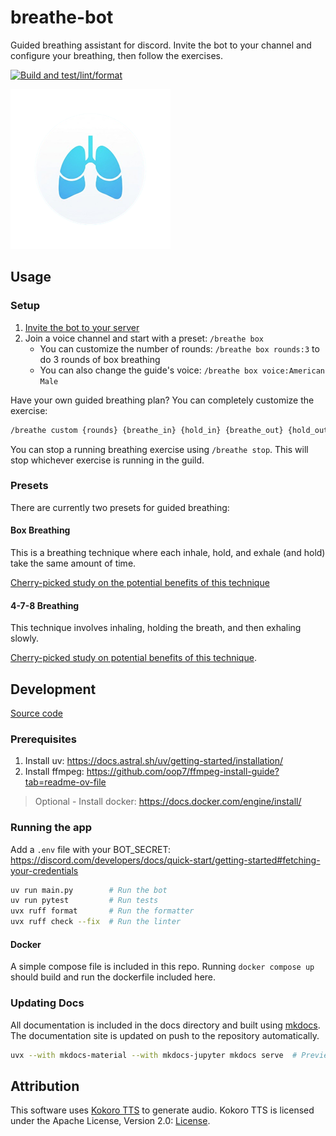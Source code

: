 # breathe-bot

Guided breathing assistant for discord. Invite the bot to your channel and configure your breathing, then follow the exercises.

[![Build and test/lint/format](https://github.com/nickjmiller/breathe-bot/actions/workflows/python-app.yml/badge.svg)](https://github.com/nickjmiller/breathe-bot/actions/workflows/python-app.yml)

![Logo](assets/logo_256.png)

## Usage

### Setup

1. [Invite the bot to your server](https://discord.com/oauth2/authorize?client_id=1385297548054495306)
1. Join a voice channel and start with a preset: `/breathe box`
    * You can customize the number of rounds: `/breathe box rounds:3` to do 3 rounds of box breathing
    * You can also change the guide's voice: `/breathe box voice:American Male`

Have your own guided breathing plan? You can completely customize the exercise:
```bash
/breathe custom {rounds} {breathe_in} {hold_in} {breathe_out} {hold_out} {voice}
```

You can stop a running breathing exercise using `/breathe stop`. This will stop whichever exercise is running in the guild.


### Presets

There are currently two presets for guided breathing:

#### Box Breathing

This is a breathing technique where each inhale, hold, and exhale (and hold) take the same amount of time.

[Cherry-picked study on the potential benefits of this technique](https://pmc.ncbi.nlm.nih.gov/articles/PMC9873947/)

#### 4-7-8 Breathing

This technique involves inhaling, holding the breath, and then exhaling slowly.

[Cherry-picked study on potential benefits of this technique](https://pmc.ncbi.nlm.nih.gov/articles/PMC9277512/).

## Development

[Source code](https://github.com/nickjmiller/breathe-bot)

### Prerequisites
1. Install uv: https://docs.astral.sh/uv/getting-started/installation/
1. Install ffmpeg: https://github.com/oop7/ffmpeg-install-guide?tab=readme-ov-file

> Optional - Install docker: https://docs.docker.com/engine/install/

### Running the app

Add a `.env` file with your BOT_SECRET: https://discord.com/developers/docs/quick-start/getting-started#fetching-your-credentials

```bash
uv run main.py        # Run the bot
uv run pytest         # Run tests
uvx ruff format       # Run the formatter
uvx ruff check --fix  # Run the linter
```

#### Docker

A simple compose file is included in this repo. Running `docker compose up` should build and run the dockerfile included here.

### Updating Docs

All documentation is included in the docs directory and built using [mkdocs](https://www.mkdocs.org/). The documentation site is updated on push to the repository automatically.

```bash
uvx --with mkdocs-material --with mkdocs-jupyter mkdocs serve  # Preview the site locally
```

## Attribution

This software uses [Kokoro TTS](https://huggingface.co/hexgrad/Kokoro-82M) to generate audio. Kokoro TTS is licensed under the Apache License, Version 2.0: [License](https://github.com/hexgrad/kokoro/blob/main/LICENSE).
